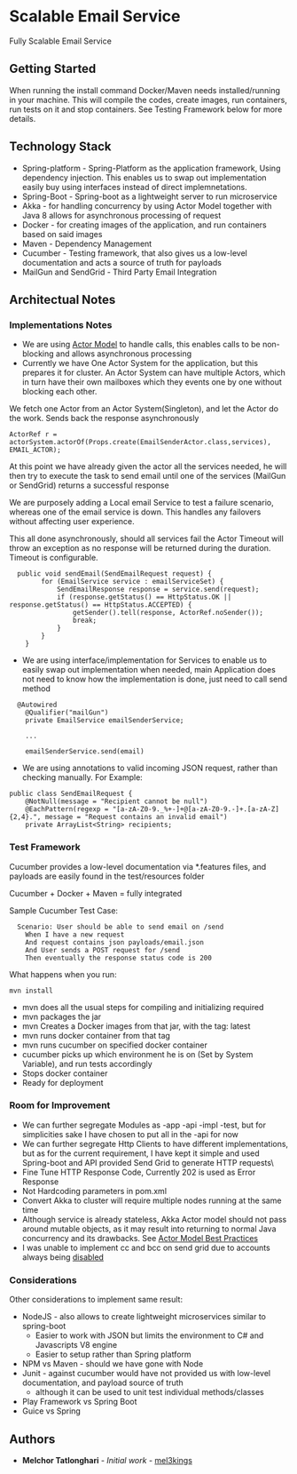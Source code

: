 # Scalable Email Service

Fully Scalable Email Service

## Getting Started
When running the install command Docker/Maven needs installed/running in your machine.
This will compile the codes, create images, run containers, run tests on it and stop containers.
See Testing Framework below for more details.

## Technology Stack

* Spring-platform - Spring-Platform as the application framework, Using dependency injection. This enables us to swap out implementation easily buy using interfaces instead of direct implemnetations.
* Spring-Boot -  Spring-boot as a lightweight server to run microservice
* Akka - for handling concurrency by using Actor Model together with Java 8 allows for asynchronous processing of request
* Docker - for creating images of the application, and run containers based on said images
* Maven -  Dependency Management
* Cucumber - Testing framework, that also gives us a low-level documentation and acts a source of truth for payloads
* MailGun and SendGrid - Third Party Email Integration

## Architectual Notes

### Implementations Notes
* We are using [Actor Model](https://doc.akka.io/docs/akka/current/guide/actors-motivation.html) to handle calls, this enables calls to be non-blocking and allows asynchronous processing
* Currently we have One Actor System for the application, but this prepares it for cluster. An Actor System can have multiple Actors, which in turn have their own mailboxes which they events one by one without blocking each other. 

We fetch one Actor from an Actor System(Singleton), and let the Actor do the work. Sends back the response asynchronously
```
ActorRef r = actorSystem.actorOf(Props.create(EmailSenderActor.class,services), EMAIL_ACTOR);
```

At this point we have already given the actor all the services needed, 
he will then try to execute the task to send email until one of the services (MailGun or SendGrid) returns a successful response

We are purposely adding a Local email Service to test a failure scenario, whereas one of the email service is down.
This handles any failovers without affecting user experience.

This all done asynchronously, should all services fail the Actor Timeout will throw an exception as no response will be returned during the duration. Timeout is configurable.
```
  public void sendEmail(SendEmailRequest request) {
        for (EmailService service : emailServiceSet) {
            SendEmailResponse response = service.send(request);
            if (response.getStatus() == HttpStatus.OK || response.getStatus() == HttpStatus.ACCEPTED) {
                getSender().tell(response, ActorRef.noSender());
                break;
            }
        }
    }
```


* We are using interface/implementation for Services to enable us to easily swap out implementation when needed, main Application does not need to know how the implementation is done, just need to call send method

```
  @Autowired
    @Qualifier("mailGun")
    private EmailService emailSenderService;

    ...
    
    emailSenderService.send(email)
```

* We are using annotations to valid incoming JSON request, rather than checking manually.
 For Example:
 
```
public class SendEmailRequest {
    @NotNull(message = "Recipient cannot be null")
    @EachPattern(regexp = "[a-zA-Z0-9._%+-]+@[a-zA-Z0-9.-]+.[a-zA-Z]{2,4}.", message = "Request contains an invalid email")
    private ArrayList<String> recipients;
```

### Test Framework
Cucumber provides a low-level documentation via *.features files, and payloads are easily found in the test/resources folder

Cucumber + Docker + Maven = fully integrated

Sample Cucumber Test Case:
```
  Scenario: User should be able to send email on /send
    When I have a new request
    And request contains json payloads/email.json
    And User sends a POST request for /send
    Then eventually the response status code is 200

```
What happens when you run:
```
mvn install
```

* mvn does all the usual steps for compiling and initializing required
* mvn packages the jar
* mvn Creates a Docker images from that jar, with the tag: latest
* mvn runs docker container from that tag 
* mvn runs cucumber on specified docker container
* cucumber picks up which environment he is on (Set by System Variable), and run tests accordingly
* Stops docker container
* Ready for deployment

### Room for Improvement

* We can further segregate Modules as -app -api -impl -test, but for simplicities sake I have chosen to put all in the -api for now
* We can further segregate Http Clients to have different implementations, but as for the current requirement, I have kept it simple and used Spring-boot and API provided Send Grid to generate HTTP requests\
* Fine Tune HTTP Response Code, Currently 202 is used as Error Response
* Not Hardcoding parameters in pom.xml
* Convert Akka to cluster will require multiple nodes running at the same time
* Although service is already stateless, Akka Actor model should not pass around mutable objects, as it may result into returning to normal Java concurrency and its drawbacks. See [Actor Model Best Practices](https://doc.akka.io/docs/akka/2.5.5/java/general/actor-systems.html)
* I was unable to implement cc and bcc on send grid due to accounts always being [disabled](https://github.com/sendgrid/sendgrid-nodejs/issues/283)

### Considerations
Other considerations to implement same result:

* NodeJS - also allows to create lightweight microservices similar to spring-boot
    * Easier to work with JSON but limits the environment to C# and Javascripts V8 engine
    * Easier to setup rather than Spring platform
* NPM vs Maven - should we have gone with Node 
* Junit - against cucumber would have not provided us with low-level documentation, and payload source of truth
    * although it can be used to unit test individual methods/classes
* Play Framework vs Spring Boot 
* Guice vs Spring 

## Authors
* **Melchor Tatlonghari** - *Initial work* - [mel3kings](https://github.com/mel3kings)



